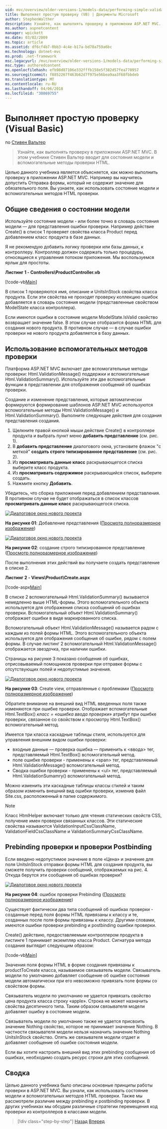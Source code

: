 ```yaml
---
uid: mvc/overview/older-versions-1/models-data/performing-simple-validation-vb
title: Выполняет простую проверку (VB) | Документы Microsoft
author: StephenWalther
description: Узнайте, как выполнять проверку в приложении ASP.NET MVC. В этом учебнике Стивен Вальтер вводит вы состояние модели и вспомогательный класс проверки HTML...
ms.author: aspnetcontent
manager: wpickett
ms.date: 03/02/2009
ms.topic: article
ms.assetid: df6cf4b7-0bb3-4c4e-b17a-bd78a759a6bc
ms.technology: dotnet-mvc
ms.prod: .net-framework
msc.legacyurl: /mvc/overview/older-versions-1/models-data/performing-simple-validation-vb
msc.type: authoredcontent
ms.openlocfilehash: efb98d87106e332fffb158e5f382d57fea778957
ms.sourcegitcommit: f8852267f463b62d7f975e56bea9aa3f68fbbdeb
ms.translationtype: MT
ms.contentlocale: ru-RU
ms.lasthandoff: 04/06/2018
ms.locfileid: "30869755"
---
```

<a name="performing-simple-validation-vb"></a>Выполняет простую проверку (Visual Basic)
====================
по [Стивен Вальтер](https://github.com/StephenWalther)

> Узнайте, как выполнять проверку в приложении ASP.NET MVC. В этом учебнике Стивен Вальтер вводит для состояния модели и вспомогательные методы проверки HTML.


Целью данного учебника является объясняется, как можно выполнить проверку в приложении ASP.NET MVC. Например вы научитесь допустить Отправка формы, который не содержит значение для обязательного поля. Вы узнаете, как использовать состояние модели и вспомогательных методов HTML проверки.

## <a name="understanding-model-state"></a>Общие сведения о состоянии модели

Используйте состояние модели - или более точно в словарь состояния модели — для представления ошибки проверки. Например действие Create() в список 1 проверяет свойства класса Product перед добавлением класс продукта в базе данных.


Я не рекомендую добавить логику проверки или базы данных, к контроллеру. Контроллер должен содержать только процедуры, относящиеся к управления потоком приложения. Мы воспользуемся ярлык для простоты.


**Листинг 1 - Controllers\ProductController.vb**

[!code-vb[Main](performing-simple-validation-vb/samples/sample1.vb)]

В список 1 проверяются имя, описание и UnitsInStock свойства класса продукта. Если эти свойства не проходят проверку коллекцию ошибок добавляется в словарь состояния модели (представленные свойством ModelState класса контроллера).

Если имеются ошибки в состояние модели ModelState.IsValid свойство возвращает значение false. В этом случае отобразится форма HTML для создания нового продукта. В противном случае — в случае ошибки проверки не нового продукта добавляется в базу данных.

## <a name="using-the-validation-helpers"></a>Использование вспомогательных методов проверки

Платформа ASP.NET MVC включает две вспомогательные методы проверки: Html.ValidationMessage() поддержки и вспомогательные Html.ValidationSummary(). Используйте эти две вспомогательные функции в представлении для отображения сообщений об ошибках проверки.

Создание и изменение представления, которые автоматически формируются формирование шаблонов ASP.NET MVC используются вспомогательные методы Html.ValidationMessage() и Html.ValidationSummary(). Выполните следующие действия для создания представления создания.

1. Щелкните правой кнопкой мыши действие Create() в контроллере продукта и выбрать пункт меню **добавить представление** (см. рис. 1).
2. В **добавить представление** диалогового окна, установите флажок "с меткой" **создать строго типизированное представление** (см. рис. 2).
3. Из **просматривать данные класс** раскрывающегося списка выберите класс продукта.
4. Из **просматривать содержимое** раскрывающийся список, выберите создать.
5. Нажмите кнопку **Добавить**.


Убедитесь, что сборка приложения перед добавлением представления. В противном случае не будет отображаться в список классов **просматривать данные класс** раскрывающегося списка.


[![Диалоговое окно нового проекта](performing-simple-validation-vb/_static/image1.jpg)](performing-simple-validation-vb/_static/image1.png)

**На рисунке 01**: Добавление представления ([Просмотр полноразмерное изображение](performing-simple-validation-vb/_static/image2.png))


[![Диалоговое окно нового проекта](performing-simple-validation-vb/_static/image2.jpg)](performing-simple-validation-vb/_static/image3.png)

**На рисунке 02**: создание строго типизированное представление ([Просмотр полноразмерное изображение](performing-simple-validation-vb/_static/image4.png))


После выполнения этих действий вы получаете создать представление в списке 2.

**Листинг 2 - Views\Product\Create.aspx**

[!code-aspx[Main](performing-simple-validation-vb/samples/sample2.aspx)]

В списке 2 вспомогательный Html.ValidationSummary() вызывается немедленно выше HTML-формы. Этого вспомогательного объекта используется для отображения списка сообщений об ошибках проверки. Вспомогательный объект Html.ValidationSummary() отображает ошибки в виде маркированного списка.

Вспомогательный объект Html.ValidationMessage() называется радом с каждым из полей формы HTML. Этого вспомогательного объекта используется для отображения сообщения об ошибке, рядом с полем формы. В случае листинг 2 вспомогательный Html.ValidationMessage() отображается звездочка, при наличии ошибки.

Страницы на рисунке 3 показано сообщения об ошибках, отрисовываемый помощников проверки при отправке формы с отсутствующих полей и недопустимые значения.


[![Диалоговое окно нового проекта](performing-simple-validation-vb/_static/image3.jpg)](performing-simple-validation-vb/_static/image5.png)

**На рисунке 03**: Create view, отправленные с проблемами ([Просмотр полноразмерное изображение](performing-simple-validation-vb/_static/image6.png))


Обратите внимание на внешний вид HTML введенных поля также изменяются при ошибке проверки. Отображает вспомогательные Html.TextBox() *класс = «ошибка ввода проверки»* атрибут при ошибке проверки, связанное со свойством к просмотру Html.TextBox() вспомогательный метод.

Имеется три класса каскадные таблицы стиля, используется для управления внешним видом ошибки проверки:

- входные данные — проверка ошибка — применить к &lt;ввода&gt; тег, представляемый Html.TextBox() вспомогательный метод.
- поле ошибке проверки - применены к &lt;span&gt; тег, представляемый Html.ValidationMessage() вспомогательный метод.
- Сводка ошибки проверки - применены к &lt;ul&gt; тег, представляемый Html.ValidationSumamry() вспомогательный метод.

Можно изменить эти каскадные таблицы классы стилей и таким образом изменить внешний вид ошибки проверки, изменив файл Site.css, расположенный в папке содержимого.

> [!NOTE] 
> 
> Класс HtmlHelper включает только для чтения статических свойств CSS, получение имен проверки связанных классов. Эти статические свойства называются ValidationInputCssClassName, ValidationFieldCssClassName и ValidationSummaryCssClassName.


## <a name="prebinding-validation-and-postbinding-validation"></a>Prebinding проверки и проверки Postbinding

Если введено недопустимое значение в поле «Цена» и значение для поля UnitsInStock отправки формы HTML для создания продукта, вы сможете получить проверки сообщений, отображаемых на рис. 4. Откуда берутся эти сообщения об ошибках проверки?


[![Диалоговое окно нового проекта](performing-simple-validation-vb/_static/image4.jpg)](performing-simple-validation-vb/_static/image7.png)

**На рисунке 04**: ошибок проверки Prebinding ([Просмотр полноразмерное изображение](performing-simple-validation-vb/_static/image8.png))


Существует фактически два типа сообщений об ошибках проверки - созданные перед поля формы HTML привязаны к классу и те, созданных после поля формы привязаны к классу. Другими словами, имеются ошибки проверки prebinding и postbinding ошибки проверки.

Create() действию, предоставляемым контроллером продукта в листинге 1 принимает экземпляр класса Product. Сигнатура метода создания выглядит следующим образом:

[!code-vb[Main](performing-simple-validation-vb/samples/sample3.vb)]

Значения поля формы HTML в форме создания привязаны к productToCreate класса, называемое связыватель модели. Связыватель модели по умолчанию добавляет сообщение об ошибке состояния модели автоматически при его невозможно привязать поле формы со свойством формы.

Связыватель модели по умолчанию не удается привязать свойство цена продукта класса строку «apple». Строка не может назначить свойства десятичного типа. Таким образом связывателя модели добавляет ошибку в состояние модели.

Связыватель модели по умолчанию также не удается присвоить значение Nothing свойство, которое не принимает значение Nothing. В частности связывателя модели нельзя назначить значение Nothing UnitsInStock свойство. Опять же связывателя модели отдает и добавляет сообщение об ошибке состояния модели.

Если вы хотите настроить внешний вид этих prebinding сообщения об ошибках, необходимо создать ресурс строки для этих сообщений.

## <a name="summary"></a>Сводка

Целью данного учебника было описаны основные принципы работы проверки в ASP.NET MVC. Вы узнали, как использовать состояние модели и вспомогательных методов HTML проверки. Также мы рассмотрели различие между prebinding и postbinding проверки. В других учебниках мы обсудим различные стратегии перемещения код проверки из контроллеров в классами модели.

> [!div class="step-by-step"]
> [Назад](displaying-a-table-of-database-data-vb.md)
> [Вперед](validating-with-the-idataerrorinfo-interface-vb.md)
